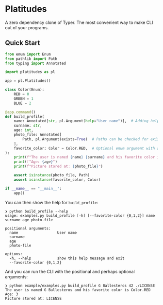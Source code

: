 # Platitudes

A zero dependency clone of Typer. The most convenient way to make CLI out of your programs.


## Quick Start

```python
from enum import Enum
from pathlib import Path
from typing import Annotated

import platitudes as pl

app = pl.Platitudes()

class Color(Enum):
    RED = 0
    GREEN = 1
    BLUE = 2

@app.command()
def build_profile(
    name: Annotated[str, pl.Argument(help="User name")],  # Adding help strings
    surname: str,
    age: int,
    photo_file: Annotated[
        Path, pl.Argument(exists=True)  # Paths can be checked for existence
    ],
    favorite_color: Color = Color.RED,  # Optional enum argument with a default
):
    print(f"The user is named {name} {surname} and his favorite color is {favorite_color}")
    print(f"Age: {age}")
    print(f"Picture stored at: {photo_file}")

    assert isinstance(photo_file, Path)
    assert isinstance(favorite_color, Color)

if __name__ == "__main__":
    app()
```

You can then show the help for `build_profile`:

```
❯ python build_profile --help
usage: examples.py build_profile [-h] [--favorite-color {0,1,2}] name surname age photo-file

positional arguments:
  name                  User name
  surname
  age
  photo-file

options:
  -h, --help            show this help message and exit
  --favorite-color {0,1,2}
```

And you can run the CLI with the positional and perhaps optional arguments:

```
❯ python example/examples.py build_profile G Ballesteros 42 ./LICENSE
The user is named G Ballesteros and his favorite color is Color.RED
Age: 3
Picture stored at: LICENSE
```
